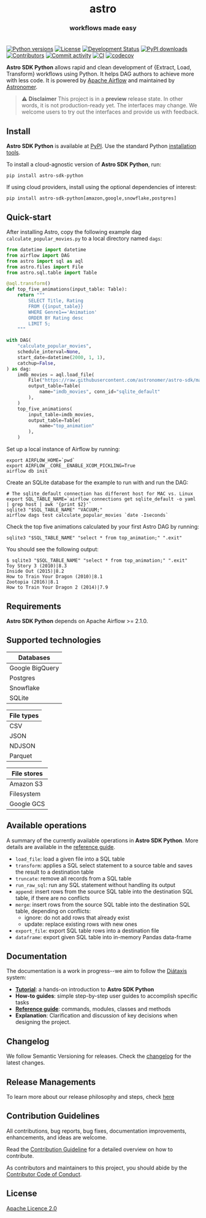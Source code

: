 <h1 align="center">
  astro
</h1>
  <h3 align="center">
  workflows made easy<br><br>
</h3>

[![Python versions](https://img.shields.io/pypi/pyversions/astro-sdk-python.svg)](https://pypi.org/pypi/astro-sdk-python)
[![License](https://img.shields.io/pypi/l/astro-sdk-python.svg)](https://pypi.org/pypi/astro-sdk-python)
[![Development Status](https://img.shields.io/pypi/status/astro-sdk-python.svg)](https://pypi.org/pypi/astro-sdk-python)
[![PyPI downloads](https://img.shields.io/pypi/dm/astro-sdk-python.svg)](https://pypistats.org/packages/astro-sdk-python)
[![Contributors](https://img.shields.io/github/contributors/astronomer/astro-sdk)](https://github.com/astronomer/astro-sdk)
[![Commit activity](https://img.shields.io/github/commit-activity/m/astronomer/astro-sdk)](https://github.com/astronomer/astro-sdk)
[![CI](https://github.com/astronomer/astro-sdk/actions/workflows/ci.yaml/badge.svg)](https://github.com/astronomer/astro-sdk)
[![codecov](https://codecov.io/gh/astronomer/astro-sdk/branch/main/graph/badge.svg?token=MI4SSE50Q6)](https://codecov.io/gh/astronomer/astro-sdk)

**Astro SDK Python** allows rapid and clean development of {Extract, Load, Transform} workflows using Python.
It helps DAG authors to achieve more with less code.
It is powered by [Apache Airflow](https://airflow.apache.org) and maintained by [Astronomer](https://astronomer.io).

> :warning: **Disclaimer** This project is in a **preview** release state. In other words, it is not production-ready yet.
The interfaces may change. We welcome users to try out the interfaces and provide us with feedback.

## Install

**Astro SDK Python** is available at [PyPI](https://pypi.org/project/astro-sdk-python/). Use the standard Python
[installation tools](https://packaging.python.org/en/latest/tutorials/installing-packages/).

To install a cloud-agnostic version of **Astro SDK Python**, run:

```
pip install astro-sdk-python
```

If using cloud providers, install using the optional dependencies of interest:

```commandline
pip install astro-sdk-python[amazon,google,snowflake,postgres]
```

 ## Quick-start

After installing Astro, copy the following example dag `calculate_popular_movies.py` to a local directory named `dags`:

```Python
from datetime import datetime
from airflow import DAG
from astro import sql as aql
from astro.files import File
from astro.sql.table import Table

@aql.transform()
def top_five_animations(input_table: Table):
    return """
        SELECT Title, Rating
        FROM {{input_table}}
        WHERE Genre1=='Animation'
        ORDER BY Rating desc
        LIMIT 5;
    """

with DAG(
    "calculate_popular_movies",
    schedule_interval=None,
    start_date=datetime(2000, 1, 1),
    catchup=False,
) as dag:
    imdb_movies = aql.load_file(
        File("https://raw.githubusercontent.com/astronomer/astro-sdk/main/tests/data/imdb.csv"),
        output_table=Table(
            name="imdb_movies", conn_id="sqlite_default"
        ),
    )
    top_five_animations(
        input_table=imdb_movies,
        output_table=Table(
            name="top_animation"
        ),
    )
```

Set up a local instance of Airflow by running:

```shell
export AIRFLOW_HOME=`pwd`
export AIRFLOW__CORE__ENABLE_XCOM_PICKLING=True
airflow db init
```

Create an SQLite database for the example to run with and run the DAG:

```shell
# The sqlite_default connection has different host for MAC vs. Linux
export SQL_TABLE_NAME=`airflow connections get sqlite_default -o yaml | grep host | awk '{print $2}'`
sqlite3 "$SQL_TABLE_NAME" "VACUUM;"
airflow dags test calculate_popular_movies `date -Iseconds`
```

Check the top five animations calculated by your first Astro DAG by running:

```shell
sqlite3 "$SQL_TABLE_NAME" "select * from top_animation;" ".exit"
```

You should see the following output:

```console
$ sqlite3 "$SQL_TABLE_NAME" "select * from top_animation;" ".exit"
Toy Story 3 (2010)|8.3
Inside Out (2015)|8.2
How to Train Your Dragon (2010)|8.1
Zootopia (2016)|8.1
How to Train Your Dragon 2 (2014)|7.9
```


## Requirements

**Astro SDK Python** depends on Apache Airflow >= 2.1.0.

## Supported technologies

| Databases       |
|-----------------|
| Google BigQuery |
| Postgres        |
| Snowflake       |
| SQLite          |

| File types |
|------------|
| CSV        |
| JSON       |
| NDJSON     |
| Parquet    |

| File stores |
|------------ |
| Amazon S3   |
| Filesystem  |
| Google GCS  |

## Available operations

A summary of the currently available operations in **Astro SDK Python**. More details are available in the [reference guide](REFERENCE.md).
* `load_file`: load a given file into a SQL table
* `transform`: applies a SQL select statement to a source table and saves the result to a destination table
* `truncate`: remove all records from a SQL table
* `run_raw_sql`: run any SQL statement without handling its output
* `append`: insert rows from the source SQL table into the destination SQL table, if there are no conflicts
* `merge`: insert rows from the source SQL table into the destination SQL table, depending on conflicts:
  * ignore: do not add rows that already exist
  * update: replace existing rows with new ones
* `export_file`: export SQL table rows into a destination file
* `dataframe`: export given SQL table into in-memory Pandas data-frame

## Documentation

The documentation is a work in progress--we aim to follow the [Diátaxis](https://diataxis.fr/) system:
* **[Tutorial](https://github.com/astronomer/astro-sdk/blob/main/TUTORIAL.md)**: a hands-on introduction to **Astro SDK Python**
* **How-to guides**: simple step-by-step user guides to accomplish specific tasks
* **[Reference guide](docs/OLD_README.md)**: commands, modules, classes and methods
* **Explanation**: Clarification and discussion of key decisions when designing the project.

## Changelog

We follow Semantic Versioning for releases. Check the [changelog](docs/CHANGELOG.md) for the latest changes.

## Release Managements

To learn more about our release philosophy and steps, check [here](docs/RELEASE.md)

## Contribution Guidelines

All contributions, bug reports, bug fixes, documentation improvements, enhancements, and ideas are welcome.

Read the [Contribution Guideline](docs/CONTRIBUTING.md) for a detailed overview on how to contribute.

As contributors and maintainers to this project, you should abide by the [Contributor Code of Conduct](docs/CODE_OF_CONDUCT.md).

## License

[Apache Licence 2.0](LICENSE)

